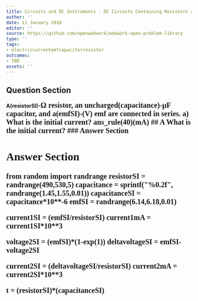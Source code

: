 ```yaml
---
title: Circuits and DC Instruments - DC Circuits Containing Resistors and Capacitors
author: ''
date: 11 January 2018
editor: ''
source: https://github.com/openwebwork/webwork-open-problem-library
type: ''
tags:
- electriccurrentemfcapacitorresistor
outcomes:
- TBD
assets: ''
---
```


## Question Section 

<b>
A(resistorSI)-<span style="font-family: 'Times'; font-size: 20px";>&Omega;<span> resistor, an uncharged(capacitance)-<span style="font-family: 'Times'; font-size: 20px";>&mu;F<span> capacitor, and a(emfSI)-(V) emf are connected in series.
a) What is the initial current? 
ans_rule(40)(mA)
## A
What is the initial current? 
### Answer Section


## Answer Section

from random import randrange
resistorSI = randrange(490,530,5)
capacitance = sprintf("%0.2f", randrange(1.45,1.55,0.01))
capacitanceSI = capacitance*10**-6
emfSI = randrange(6.14,6.18,0.01)

current1SI = (emfSI/resistorSI)
current1mA = current1SI*10**3

voltage2SI = (emfSI)*(1-exp(1))
deltavoltageSI = emfSI-voltage2SI

current2SI = (deltavoltageSI/resistorSI)
current2mA = current2SI*10**3

t = (resistorSI)*(capacitanceSI)